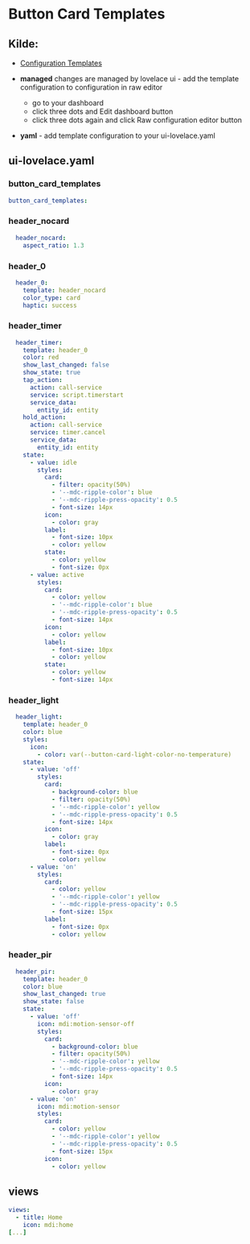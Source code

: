 # Button Card Templates

## Kilde:

* [Configuration Templates](https://github.com/custom-cards/button-card#configuration-templates)

* **managed** changes are managed by lovelace ui - add the template configuration to configuration in raw editor
  * go to your dashboard
  * click three dots and Edit dashboard button
  * click three dots again and click Raw configuration editor button
* **yaml** - add template configuration to your ui-lovelace.yaml

## ui-lovelace.yaml

### button_card_templates

```yaml
button_card_templates:
```

### header_nocard

```yaml
  header_nocard:
    aspect_ratio: 1.3
```

### header_0

```yaml
  header_0:
    template: header_nocard
    color_type: card
    haptic: success
```

### header_timer

```yaml
  header_timer:
    template: header_0
    color: red
    show_last_changed: false
    show_state: true
    tap_action:
      action: call-service
      service: script.timerstart
      service_data:
        entity_id: entity
    hold_action:
      action: call-service
      service: timer.cancel
      service_data:
        entity_id: entity
    state:
      - value: idle
        styles:
          card:
            - filter: opacity(50%)
            - '--mdc-ripple-color': blue
            - '--mdc-ripple-press-opacity': 0.5
            - font-size: 14px
          icon:
            - color: gray
          label:
            - font-size: 10px
            - color: yellow
          state:
            - color: yellow
            - font-size: 0px
      - value: active
        styles:
          card:
            - color: yellow
            - '--mdc-ripple-color': blue
            - '--mdc-ripple-press-opacity': 0.5
            - font-size: 14px
          icon:
            - color: yellow
          label:
            - font-size: 10px
            - color: yellow
          state:
            - color: yellow
            - font-size: 14px
```

### header_light

```yaml
  header_light:
    template: header_0
    color: blue
    styles:
      icon:
        - color: var(--button-card-light-color-no-temperature)
    state:
      - value: 'off'
        styles:
          card:
            - background-color: blue
            - filter: opacity(50%)
            - '--mdc-ripple-color': yellow
            - '--mdc-ripple-press-opacity': 0.5
            - font-size: 14px
          icon:
            - color: gray
          label:
            - font-size: 0px
            - color: yellow
      - value: 'on'
        styles:
          card:
            - color: yellow
            - '--mdc-ripple-color': yellow
            - '--mdc-ripple-press-opacity': 0.5
            - font-size: 15px
          label:
            - font-size: 0px
            - color: yellow
```

### header_pir

```yaml
  header_pir:
    template: header_0
    color: blue
    show_last_changed: true
    show_state: false
    state:
      - value: 'off'
        icon: mdi:motion-sensor-off
        styles:
          card:
            - background-color: blue
            - filter: opacity(50%)
            - '--mdc-ripple-color': yellow
            - '--mdc-ripple-press-opacity': 0.5
            - font-size: 14px
          icon:
            - color: gray
      - value: 'on'
        icon: mdi:motion-sensor
        styles:
          card:
            - color: yellow
            - '--mdc-ripple-color': yellow
            - '--mdc-ripple-press-opacity': 0.5
            - font-size: 15px
          icon:
            - color: yellow
```

## views

```yaml
views:
  - title: Home
    icon: mdi:home
[...]
```
